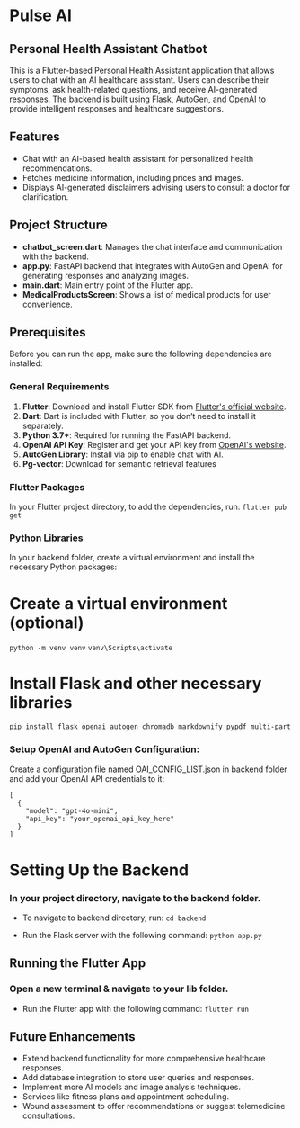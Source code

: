 # Pulse AI
## Personal Health Assistant Chatbot

This is a Flutter-based Personal Health Assistant application that allows users to chat with an AI healthcare assistant. Users can describe their symptoms, ask health-related questions, and receive AI-generated responses.  The backend is built using Flask, AutoGen, and OpenAI to provide intelligent responses and healthcare suggestions.

## Features

- Chat with an AI-based health assistant for personalized health recommendations.
- Fetches medicine information, including prices and images.
- Displays AI-generated disclaimers advising users to consult a doctor for clarification.

## Project Structure

- **chatbot_screen.dart**: Manages the chat interface and communication with the backend.
- **app.py**: FastAPI backend that integrates with AutoGen and OpenAI for generating responses and analyzing images.
- **main.dart**: Main entry point of the Flutter app.
- **MedicalProductsScreen**: Shows a list of medical products for user convenience.

## Prerequisites
Before you can run the app, make sure the following dependencies are installed:

### General Requirements

1. **Flutter**: Download and install Flutter SDK from [Flutter's official website](https://flutter.dev/docs/get-started/install).
2. **Dart**: Dart is included with Flutter, so you don’t need to install it separately.
3. **Python 3.7+**: Required for running the FastAPI backend.
4. **OpenAI API Key**: Register and get your API key from [OpenAI's website](https://platform.openai.com/signup/).
5. **AutoGen Library**: Install via pip to enable chat with AI.
6. **Pg-vector**: Download for semantic retrieval features

### Flutter Packages
In your Flutter project directory, to add the dependencies, run:
`flutter pub get`

### Python Libraries
In your backend folder, create a virtual environment and install the necessary Python packages:

# Create a virtual environment (optional)
```python -m venv venv```
```venv\Scripts\activate```

# Install Flask and other necessary libraries
`pip install flask openai autogen chromadb markdownify pypdf multi-part`

### Setup OpenAI and AutoGen Configuration: 
Create a configuration file named OAI_CONFIG_LIST.json in backend folder and add your OpenAI API credentials to it:

```
[
  {
    "model": "gpt-4o-mini",
    "api_key": "your_openai_api_key_here"
  }
]
```


# Setting Up the Backend

### In your project directory, navigate to the backend folder.
- To navigate to backend directory, run:
`cd backend`

- Run the Flask server with the following command:
`python app.py`


## Running the Flutter App

### Open a new terminal & navigate to your lib folder.
- Run the Flutter app with the following command:
`flutter run`


## Future Enhancements 
- Extend backend functionality for more comprehensive healthcare responses.
- Add database integration to store user queries and responses.
- Implement more AI models and image analysis techniques.
- Services like fitness plans and appointment scheduling.
- Wound assessment to offer recommendations or suggest telemedicine consultations. 
